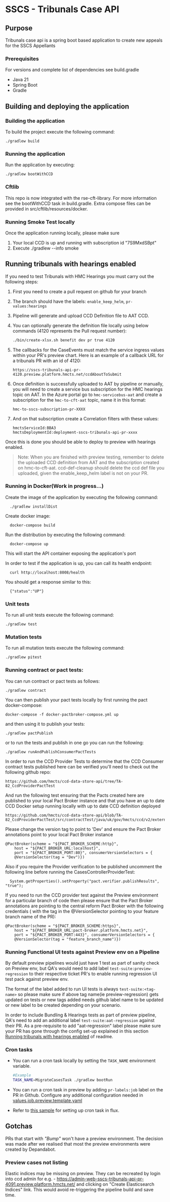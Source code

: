 # SSCS - Tribunals Case API

## Purpose 
Tribunals case api is a spring boot based application to create new appeals for the SSCS Appellants

### Prerequisites

For versions and complete list of dependencies see build.gradle

* Java 21
* Spring Boot
* Gradle

## Building and deploying the application 

### Building the application

To build the project execute the following command:

```
./gradlew build
```

### Running the application

Run the application by executing:

```
./gradlew bootWithCCD
```

### Cftlib

This repo is now integrated with the rse-cft-library. For more information see the bootWithCCD task in build.gradle.
Extra compose files can be provided in src/cftlib/resources/docker.

### Running Smoke Test locally
Once the application running locally, please make sure
1. Your local CCD is up and running with subscription id "7S9MxdSBpt"
2. Execute ./gradlew --info smoke

## Running tribunals with hearings enabled
If you need to test Tribunals with HMC Hearings you must carry out the following steps:
1. First you need to create a pull request on github for your branch
2. The branch should have the labels: `enable_keep_helm`, `pr-values:hearings`
3. Pipeline will generate and upload CCD Definition file to AAT CCD. 
4. You can optionally generate the definition file locally using below commands (4120 represents the Pull request number):
    ```bash
    ./bin/create-xlsx.sh benefit dev pr true 4120
    ```
5. The callbacks for the CaseEvents must match the service ingress values within your PR's preview chart. Here is an example of a callback URL for a tribunals PR with an id of 4120:
    ```
    https://sscs-tribunals-api-pr-4120.preview.platform.hmcts.net/ccdAboutToSubmit
    ```
6. Once definition is successfully uploaded to AAT by pipeline or manually, you will need to create a service bus subscription for the HMC hearings topic on AAT. In the Azure portal go to `hmc-servicebus-aat` and create a subscription for the `hmc-to-cft-aat` topic,
   name it in this format:

    ```text
    hmc-to-sscs-subscription-pr-XXXX
    ```

7. And on that subscription create a Correlation filters with these values:
    ```text
    hmctsServiceId:BBA3
    hmctsDeploymentId:deployment-sscs-tribunals-api-pr-xxxx
    ```

Once this is done you should be able to deploy to preview with hearings enabled.

> Note: When you are finished with preview testing, remember to delete the uploaded CCD definition from AAT and the subscription created on hmc-to-cft-aat.  ccd-def-cleanup should delete the ccd def file you uploaded, given the enable_keep_helm label is not on your PR.

### Running in Docker(Work in progress...)
Create the image of the application by executing the following command:

```
  ./gradlew installDist
```

Create docker image:

```
  docker-compose build
```

Run the distribution by executing the following command:

```
  docker-compose up
```

This will start the API container exposing the application's port

In order to test if the application is up, you can call its health endpoint:

```
  curl http://localhost:8008/health
```

You should get a response similar to this:

```
  {"status":"UP"}
```


### Unit tests

To run all unit tests execute the following command:

```
./gradlew test
```
### Mutation tests

To run all mutation tests execute the following command:

```
./gradlew pitest
```

### Running contract or pact tests:

You can run contract or pact tests as follows:

```
./gradlew contract
```

You can then publish your pact tests locally by first running the pact docker-compose:

```
docker-compose -f docker-pactbroker-compose.yml up
```

and then using it to publish your tests:

```
./gradlew pactPublish
```


or to run the tests and publish in one go you can run the following:

```
./gradlew runAndPublishConsumerPactTests
```

In order to run the CCD Provider Tests to determine that the CCD Consumer contract tests published here can be verified you'll need to check out the following github repo:

```
https://github.com/hmcts/ccd-data-store-api/tree/TA-82_CcdProviderPactTest
```
And run the following test ensuring that the Pacts created here are published to your local Pact Broker instance and that you have an up to date CCD Docker setup running locally with up to date CCD definition deployed

```
https://github.com/hmcts/ccd-data-store-api/blob/TA-82_CcdProviderPactTest/src/contractTest/java/uk/gov/hmcts/ccd/v2/external/controller/CasesControllerProviderTest.java
```
Please change the version tag to point to 'Dev' and ensure the Pact Broker annotations point to your local Pact Broker instance

```
@PactBroker(scheme = "${PACT_BROKER_SCHEME:http}",
    host = "${PACT_BROKER_URL:localhost}",
    port = "${PACT_BROKER_PORT:80}", consumerVersionSelectors = {
    @VersionSelector(tag = "Dev")})
```

Also if you require the Provider verification to be published uncomment the following line before running the CasesControllerProviderTest:

```
  System.getProperties().setProperty("pact.verifier.publishResults", "true");
```

If you need to run the CCD provider test against the Preview environment for a particular branch of code then please ensure that the Pact Broker annotations are pointing to the central reform Pact Broker with the following credentials ( with the tag in the @VersionSelector pointing to your feature branch name of the PR):

```
@PactBroker(scheme = "${PACT_BROKER_SCHEME:https}",
    host = "${PACT_BROKER_URL:pact-broker.platform.hmcts.net}",
    port = "${PACT_BROKER_PORT:443}", consumerVersionSelectors = {
    @VersionSelector(tag = "feature_branch_name")})

```

### Running Functional UI tests against Preview env on a Pipeline

By default preview pipelines would just have 1 test as part of sanity check on Preview env, but QA's would need to add label `test-suite:preview-regression` to their respective ticket PR's to enable running regression UI test pack against preview env. 

The format of the label added to run UI tests is always `test-suite:<tag-name>` so please make sure if above tag name(ie preview-regression) gets updated on tests or new tags added needs github label name to be updated or new label to be created depending on your scenario.

In order to include Bundling & Hearings tests as part of preview pipeline, QA's need to add an additional label `test-suite:aat-regression` against their PR. As a pre-requisite to add "aat-regression" label please make sure your PR has gone through the config set-up explained in this section [Running tribunals with hearings enabled](#Running-tribunals-with-hearings-enabled) of readme.


### Cron tasks

- You can run a cron task locally by setting the `TASK_NAME` environment variable.

   ```bash
   #Example
   TASK_NAME=MigrateCasesTask ./gradlew bootRun
   ```
- You can run a cron task in preview by adding `pr-labels:job` label on the PR in Github. Configure any additional configuration needed in [values.job.preview.template.yaml](charts/sscs-tribunals-api/values.job.preview.template.yaml)
- Refer to [this sample](https://github.com/hmcts/cnp-flux-config/tree/8a819d0f5d1d35f5d8c1e8610d8662419f0a0d1b/apps/sscs/sscs-cron) for setting up cron task in flux.

## Gotchas

PRs that start with _"Bump"_ won't have a preview environment. The decision was made after we realised that most the preview environments were created by Depandabot.

### Preview cases not listing 
Elastic indices may be missing on preview. They can be recreated by login into ccd admin for e.g. - https://admin-web-sscs-tribunals-api-pr-4091.preview.platform.hmcts.net/ and clicking on "Create Elasticsearch Indices" link. 
This would avoid re-triggering the pipeline build and save time.
